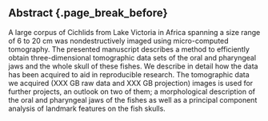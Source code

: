 ## Abstract {.page_break_before}

A large corpus of Cichlids from Lake Victoria in Africa spanning a size range of 6 to 20 cm was nondestructively imaged using micro-computed tomography.
The presented manuscript describes a method to efficiently obtain three-dimensional tomographic data sets of the oral and pharyngeal jaws and the whole skull of these fishes.
We describe in detail how the data has been acquired to aid in reproducible research.
The tomographic data we acquired (XXX GB raw data and XXX GB projection) images is used for further projects, an outlook on two of them; a morphological description of the oral and pharyngeal jaws of the fishes as well as a principal component analysis of landmark features on the fish skulls.
